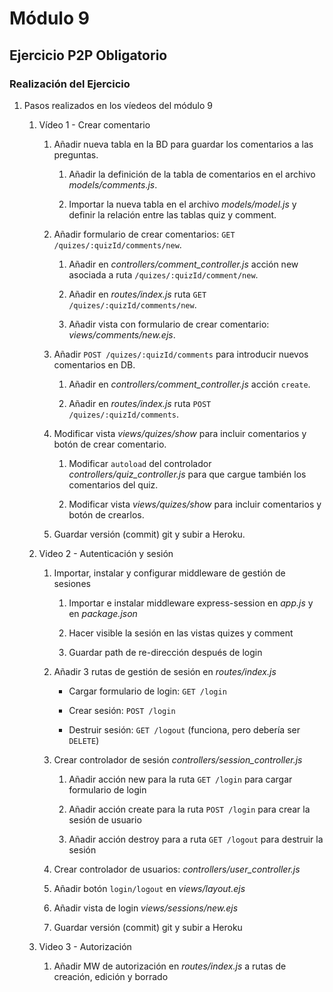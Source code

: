 # Módulo 9

## Ejercicio P2P Obligatorio

### Realización del Ejercicio

1. Pasos realizados en los víedeos del módulo 9

    1. Vídeo 1 - Crear comentario

        1. Añadir nueva tabla en la BD para guardar los comentarios a las preguntas.

            1. Añadir la definición de la tabla de comentarios en el archivo *models/comments.js*.
            
            2. Importar la nueva tabla en el archivo *models/model.js* y definir la relación entre las tablas quiz y comment.

        2. Añadir formulario de crear comentarios: `GET /quizes/:quizId/comments/new`.

            1. Añadir en *controllers/comment_controller.js* acción new asociada a ruta `/quizes/:quizId/comment/new`.
      
            2. Añadir en *routes/index.js* ruta `GET /quizes/:quizId/comments/new`.
        
            3. Añadir vista con formulario de crear comentario: *views/comments/new.ejs*.

        3. Añadir `POST /quizes/:quizId/comments` para introducir nuevos comentarios en DB.

            1. Añadir en *controllers/comment_controller.js* acción `create`.

            2. Añadir en *routes/index.js* ruta `POST /quizes/:quizId/comments`.

        4. Modificar vista *views/quizes/show* para incluir comentarios y botón de crear comentario.

            1. Modificar `autoload` del controlador *controllers/quiz_controller.js* para que cargue también los comentarios del quiz.

            2. Modificar vista *views/quizes/show* para incluir comentarios y botón de crearlos.

        5. Guardar versión (commit) git y subir a Heroku.

	2. Video 2 - Autenticación y sesión

		1. Importar, instalar y configurar middleware de gestión de sesiones

			1. Importar e instalar middleware express-session en *app.js* y en *package.json*

			2. Hacer visible la sesión en las vistas quizes y comment

			3. Guardar path de re-dirección después de login

		2. Añadir 3 rutas de gestión de sesión en *routes/index.js*

			- Cargar formulario de login: `GET /login`
			
			- Crear sesión: `POST /login`

			- Destruir sesión: `GET /logout` (funciona, pero debería ser `DELETE`)

		3. Crear controlador de sesión *controllers/session_controller.js*

			1. Añadir acción new para la ruta `GET /login` para cargar formulario de login

			2. Añadir acción create para la ruta `POST /login` para crear la sesión de usuario

			3. Añadir acción destroy para a ruta `GET /logout` para destruir la sesión

		4. Crear controlador de usuarios: *controllers/user_controller.js*

		5. Añadir botón `login/logout` en *views/layout.ejs*

		6. Añadir vista de login *views/sessions/new.ejs*

		7. Guardar versión (commit) git y subir a Heroku

	3. Video 3 - Autorización

		1. Añadir MW de autorización en *routes/index.js* a rutas de creación, edición y borrado

